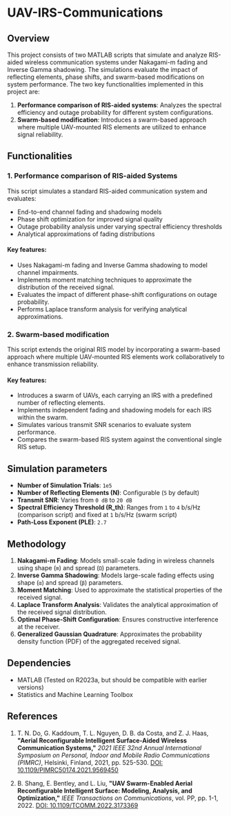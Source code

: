 # UAV-IRS-Communications

## Overview
This project consists of two MATLAB scripts that simulate and analyze RIS-aided wireless communication systems under Nakagami-m fading and Inverse Gamma shadowing. The simulations evaluate the impact of reflecting elements, phase shifts, and swarm-based modifications on system performance. The two key functionalities implemented in this project are:

1. **Performance comparison of RIS-aided systems**: Analyzes the spectral efficiency and outage probability for different system configurations.
2. **Swarm-based modification**: Introduces a swarm-based approach where multiple UAV-mounted RIS elements are utilized to enhance signal reliability.

## Functionalities
### 1. Performance comparison of RIS-aided Systems
This script simulates a standard RIS-aided communication system and evaluates:
- End-to-end channel fading and shadowing models
- Phase shift optimization for improved signal quality
- Outage probability analysis under varying spectral efficiency thresholds
- Analytical approximations of fading distributions

#### Key features:
- Uses Nakagami-m fading and Inverse Gamma shadowing to model channel impairments.
- Implements moment matching techniques to approximate the distribution of the received signal.
- Evaluates the impact of different phase-shift configurations on outage probability.
- Performs Laplace transform analysis for verifying analytical approximations.

### 2. Swarm-based modification
This script extends the original RIS model by incorporating a swarm-based approach where multiple UAV-mounted RIS elements work collaboratively to enhance transmission reliability.

#### Key features:
- Introduces a swarm of UAVs, each carrying an IRS with a predefined number of reflecting elements.
- Implements independent fading and shadowing models for each IRS within the swarm.
- Simulates various transmit SNR scenarios to evaluate system performance.
- Compares the swarm-based RIS system against the conventional single RIS setup.

## Simulation parameters
- **Number of Simulation Trials**: `1e5`
- **Number of Reflecting Elements (N)**: Configurable (`5` by default)
- **Transmit SNR**: Varies from `0 dB` to `20 dB`
- **Spectral Efficiency Threshold (R_th)**: Ranges from `1` to `4` b/s/Hz (comparison script) and fixed at `1` b/s/Hz (swarm script)
- **Path-Loss Exponent (PLE)**: `2.7`

## Methodology
1. **Nakagami-m Fading**: Models small-scale fading in wireless channels using shape (`m`) and spread (`Ω`) parameters.
2. **Inverse Gamma Shadowing**: Models large-scale fading effects using shape (`α`) and spread (`β`) parameters.
3. **Moment Matching**: Used to approximate the statistical properties of the received signal.
4. **Laplace Transform Analysis**: Validates the analytical approximation of the received signal distribution.
5. **Optimal Phase-Shift Configuration**: Ensures constructive interference at the receiver.
6. **Generalized Gaussian Quadrature**: Approximates the probability density function (PDF) of the aggregated received signal.

## Dependencies
- MATLAB (Tested on R2023a, but should be compatible with earlier versions)
- Statistics and Machine Learning Toolbox

## References

1. T. N. Do, G. Kaddoum, T. L. Nguyen, D. B. da Costa, and Z. J. Haas, **"Aerial Reconfigurable Intelligent Surface-Aided Wireless Communication Systems,"** *2021 IEEE 32nd Annual International Symposium on Personal, Indoor and Mobile Radio Communications (PIMRC)*, Helsinki, Finland, 2021, pp. 525-530. [DOI: 10.1109/PIMRC50174.2021.9569450](https://doi.org/10.1109/PIMRC50174.2021.9569450)  

2. B. Shang, E. Bentley, and L. Liu, **"UAV Swarm-Enabled Aerial Reconfigurable Intelligent Surface: Modeling, Analysis, and Optimization,"** *IEEE Transactions on Communications*, vol. PP, pp. 1-1, 2022. [DOI: 10.1109/TCOMM.2022.3173369](https://doi.org/10.1109/TCOMM.2022.3173369)
